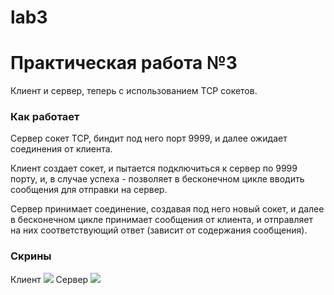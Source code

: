 # lab3
# Практическая работа №3

Клиент и сервер, теперь с использованием TCP сокетов.

### Как работает

Сервер сокет TCP, биндит под него порт 9999, и далее ожидает соединения от клиента.

Клиент создает сокет, и пытается подключиться к сервер по 9999 порту, и, в случае успеха - позволяет в бесконечном цикле вводить сообщения для отправки на сервер.

Сервер принимает соединение, создавая под него новый сокет, и далее в бесконечном цикле принимает сообщения от клиента, и отправляет на них соответствующий ответ (зависит от содержания сообщения).

### Скрины
Клиент
![](https://i.imgur.com/P908zOz.png)
Сервер
![](https://i.imgur.com/9t7RboS.png)
